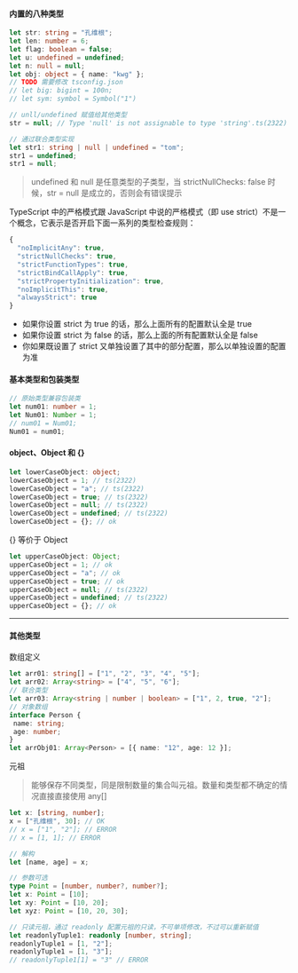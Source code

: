 #### 内置的八种类型

```ts
let str: string = "孔维根";
let len: number = 6;
let flag: boolean = false;
let u: undefined = undefined;
let n: null = null;
let obj: object = { name: "kwg" };
// TODO 需要修改 tsconfig.json
// let big: bigint = 100n;
// let sym: symbol = Symbol("1")

// unll/undefined 赋值给其他类型
str = null; // Type 'null' is not assignable to type 'string'.ts(2322)

// 通过联合类型实现
let str1: string | null | undefined = "tom";
str1 = undefined;
str1 = null;
```

> undefined 和 null 是任意类型的子类型，当 strictNullChecks: false 时候，str = null 是成立的，否则会有错误提示

TypeScript 中的严格模式跟 JavaScript 中说的严格模式（即 use strict）不是一个概念，它表示是否开启下面一系列的类型检查规则：

```ts
{
  "noImplicitAny": true,
  "strictNullChecks": true,
  "strictFunctionTypes": true,
  "strictBindCallApply": true,
  "strictPropertyInitialization": true,
  "noImplicitThis": true,
  "alwaysStrict": true
}
```

- 如果你设置 strict 为 true 的话，那么上面所有的配置默认全是 true
- 如果你设置 strict 为 false 的话，那么上面的所有配置默认全是 false
- 你如果既设置了 strict 又单独设置了其中的部分配置，那么以单独设置的配置为准

#### 基本类型和包装类型

```ts
// 原始类型兼容包装类
let num01: number = 1;
let Num01: Number = 1;
// num01 = Num01;
Num01 = num01;
```

#### object、Object 和 {}

```ts
let lowerCaseObject: object;
lowerCaseObject = 1; // ts(2322)
lowerCaseObject = "a"; // ts(2322)
lowerCaseObject = true; // ts(2322)
lowerCaseObject = null; // ts(2322)
lowerCaseObject = undefined; // ts(2322)
lowerCaseObject = {}; // ok
```

{} 等价于 Object

```ts
let upperCaseObject: Object;
upperCaseObject = 1; // ok
upperCaseObject = "a"; // ok
upperCaseObject = true; // ok
upperCaseObject = null; // ts(2322)
upperCaseObject = undefined; // ts(2322)
upperCaseObject = {}; // ok
```

---

#### 其他类型

数组定义

```ts
let arr01: string[] = ["1", "2", "3", "4", "5"];
let arr02: Array<string> = ["4", "5", "6"];
// 联合类型
let arr03: Array<string | number | boolean> = ["1", 2, true, "2"];
// 对象数组
interface Person {
 name: string;
 age: number;
}
let arrObj01: Array<Person> = [{ name: "12", age: 12 }];
```


元祖

> 能够保存不同类型，同是限制数量的集合叫元祖。数量和类型都不确定的情况直接直接使用 any[]

```ts
let x: [string, number];
x = ["孔维根", 30]; // OK
// x = ["1", "2"]; // ERROR
// x = [1, 1]; // ERROR

// 解构
let [name, age] = x;

// 参数可选
type Point = [number, number?, number?];
let x: Point = [10];
let xy: Point = [10, 20];
let xyz: Point = [10, 20, 30];

// 只读元祖，通过 readonly 配置元祖的只读，不可单项修改，不过可以重新赋值
let readonlyTuple1: readonly [number, string];
readonlyTuple1 = [1, "2"];
readonlyTuple1 = [1, "3"];
// readonlyTuple1[1] = "3" // ERROR
```